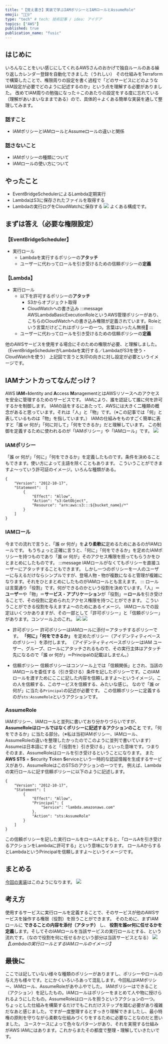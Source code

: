 ```yaml
---
title: "【覚え書き】実装で学ぶIAMポリシーとIAMロールとAssumeRole"
emoji: "🤹🏻‍♀️"
type: "tech" # tech: 技術記事 / idea: アイデア
topics: ["AWS"]
published: true
publication_name: "fusic"
---
```

## はじめに
いろんなことをいい感じにしてくれるAWSさんのおかげで独自ルールのある繰り返しカレンダー登録を自動化できました（うれしい）
その仕組みをTerraformで構築したことで、権限周りの設定を書く過程で「どのサービスにどのようなIAM設定が必要でどのように記述するのか」という点を理解する必要がありました。
改めてIAM周りの勉強になった＋このあたりの設定をする度に忘れている（理解があいまいなままである）ので、具体的＋よくある簡単な実装を通して整理してみます。

### 話すこと
- IAMポリシーとIAMロールとAssumeロールの違いと関係

### 話さないこと
- IAMポリシーの種類について
- IAMロールの使い方について

## やったこと
- EventBridgeSchedulerによるLambda定期実行
- LambdaはS3に保存されたファイルを取得する
- Lambdaの実行ログをCloudWatchに保存する
![](/images/20231205_iam_1.png)
よくある構成です。

## まずは答え（必要な権限設定）
### 【EventBridgeScheduler】
- 実行ロール
    - Lambdaを実行するポリシーの**アタッチ**
    - ユーザーに代わってロールを引き受けるための信頼ポリシーの**定義**

### 【Lambda】
- 実行ロール
    - 以下を許可するポリシーの**アタッチ**
        - S3からオブジェクト取得
        - CloudWatchへの書き込み
        :::message
        AWSLambdaBasicExecutionRoleというAWS管理ポリシーがあり、こちらのCloudWatchへの書き込み権限が定義されています。Roleという言葉だけどこれはポリシーの一つ。言葉はいったん無視🥲
        :::
    - ユーザーに代わってロールを引き受けるための信頼ポリシーの**定義**

他のAWSサービスを使用する場合にそのための権限が必要、と理解しました。（EventBridgeSchedulerがLambdaを実行する／LambdaがS3を使う・CloudWatchを使う）
上記図で言うと矢印の向きに対し設定が必要というイメージです。

## IAMナントカってなんだっけ？
AWS **IAM**=**I**dentity and **A**ccess **M**anagementとはAWSリソースへのアクセスを安全に管理するためのサービスです。
IAMにより、誰を認証して誰に何を許可するかを制御します。
IAMの話をするにあたって、AWSには大きく二種類の概念があると思っています。それは「人」と「物」です。（※この記事では「何」と表しているものは「物」を指しています。）
IAMの仕組みをものすごく簡単に表すと「誰 or 何が」「何に対して」「何をできるか」だと理解しています。
この制御を定義するために使われるのが「IAMポリシー」や「IAMロール」です。
![](/images/20231205_iam_2.png)


### IAMポリシー
「誰 or 何が」「何に」「何をできるか」を定義したものです。条件を決めることもできます。使い方によって主語を除くこともあります。
こういうことができますよ〜っていう許可証のイメージ。いろんな種類がある。
```json:S3からオブジェクト取得を許可するポリシー
{
    "Version": "2012-10-17",
    "Statement":  [
        {
            "Effect": "Allow",
            "Action": "s3:GetObject",
            "Resource": "arn:aws:s3:::${bucket_name}/*"
        }
    ]
}
```

### IAMロール
今までの流れで言うと、「誰 or 何が」を**より柔軟に**定めるためにあるのがIAMロールです。
もうちょっと正確に言うと、「何に」「何をできるか」を定めたIAMポリシーを持つものであり「誰 or 何が」そのアクセス権限を担ってもらうかをひとまとめにしたものです。
:::message
IAMロールがなくてもポリシーを直接ユーザーにアタッチすることもできます。
しかし一つのポリシーを一人のユーザーに与えるだけならシンプルですが、登場人物・物が複数になると管理が複雑になります。それをひとまとめにしたものがIAMロールとも言えます。
:::
ロールは言葉通り「役割」です。何ができるのかという役割を決めています。「人」＝**ユーザー**や「物」＝**サービス**・**アプリケーション**が「役割」＝**ロール**を引き受けることで、その役割に定められたアクセス権限を持つことができます。
こういうことができる役割を与えますよ〜のためにあるイメージ。
IAMロールでの設定はいくつかありますが、その一部として「許可ポリシー」と「信頼ポリシー」があります。コンソール上のこれ。
![](/images/20231205_iam_console_1.png)
![](/images/20231205_iam_console_2.png)


- 許可ポリシー
    許可ポリシーはIAMロールに添付＝アタッチするポリシーです。
    **「何に」「何をできるか」** を定めたポリシー（アイデンティティベースのポリシー）を添付します。
    （アイデンティティベースポリシーはIAM ユーザー、グループ、ロールにアタッチされるもので、その実行主体はアタッチ先になるので「誰 or 何が」＝Principalの記載はしません。）
    
- 信頼ポリシー
    信頼ポリシーはコンソール上では「信頼関係」とされ、当該のIAMロールを委任する（引き受ける）条件を記したポリシーです。このIAMロールを渡すためにここに記した内容を信頼しますよ〜というイメージ。この人を信頼する、このサービスを信頼する、みたいな感じ。
    なので「誰 or 何が」に当たる`Principal`の記述が必要です。
    この信頼ポリシーに定義するのが`sts:AssumeRole`というアクションです。

### AssumeRole
IAMポリシー、IAMロールと並列に書いており分かりづらいですが、 **AssumeRoleはロールではなくポリシーに記述するアクションのこと** です。「何をできるか」に当たる部分。（※私は当初IAMポリシー、IAMロール、AssumeRoleの違いを整理したかったのでこのように並列で書いています）
Assumeは日本語にすると「（役割を）引き受ける」といった意味です。つまりそのまま、AssumeRoleはロールを引き受けるということになります。
また **AWS STS** = **S**ecurity **T**oken **S**erviceという一時的な認証情報を生成するサービスがあり、AssumeRoleはこのSTSのアクションの一つです。
例えば、Lambdaの実行ロールに記す信頼ポリシーに以下のように記述します。
```json:Lambdaにロールの引き受けを許可するポリシー
{
    "Version": "2012-10-17",
    "Statement": [
        {
            "Effect": "Allow",
            "Principal": {
                "Service": "lambda.amazonaws.com"
            },
            "Action": "sts:AssumeRole"
        }
    ]
}
```

この信頼ポリシーを記した実行ロールをロールAとすると、「ロールAを引き受けるアクションをLambdaに許可する」という意味になります。
ロールAからするとLambdaというPrincipalを信頼しますよ〜というイメージです。

## まとめる
[今回の実装](#まずは答え（必要な権限設定）)はこのようになります。
![](/images/20231205_iam_3.png)

## 考え方
使用するサービスに実行ロールを定義することで、そのサービスが他のAWSサービスを操作する権限（役割）を担うことができます。
そのために、まずIAMロールに **できることの内容を添付（アタッチ）** し、 **役割を誰or何に任せるかを定義**します。そしてそのIAMロールを当該サービスの実行ロールとする、という流れです。（なので役割を何に任せるかという部分は当該サービスとなる）
![](/images/20231205_iam_4.png)
*【Lambdaの実行ロールとするIAMロールのイメージ】*

## 最後に
ここでは記していない様々な種類のポリシーがありますし、ポリシーやロールの与え方も様々です。とにかくいろいろあって混乱します。今回私はIAMポリシー、IAMロール、AssumeRoleがあやふやでした。
IAMポリシーはできること（アクション）を記したもの。IAMロールはポリシーをまとめて人や物に授けられるようにしたもの。AssumeRoleはロールを担うというアクションの一つ。
ちょっとした仕組みを構築するだけでもこれだけステップを踏む必要があり複雑だなあと感じました。ですが一度整理するとすっきり理解できましたし、最小特権の原則を守りながら柔軟な仕組みづくりをするために必要なことなのだと思いました。
ユースケースによって色々なパターンがあり、それを実現する仕組みがAWS IAMにはあります。これからまたその都度で整理・理解していきたいです。
